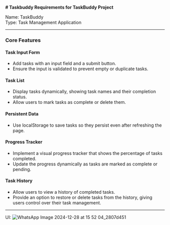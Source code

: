 <b># Taskbuddy Requirements for TaskBuddy Project</b> <br>

Name: TaskBuddy  
Type: Task Management Application  

---

### Core Features

#### Task Input Form
- Add tasks with an input field and a submit button.
- Ensure the input is validated to prevent empty or duplicate tasks.

#### Task List
- Display tasks dynamically, showing task names and their completion status.
- Allow users to mark tasks as complete or delete them.

#### Persistent Data
- Use localStorage to save tasks so they persist even after refreshing the page.

#### Progress Tracker
- Implement a visual progress tracker that shows the percentage of tasks completed.
- Update the progress dynamically as tasks are marked as complete or pending.

#### Task History
- Allow users to view a history of completed tasks.
- Provide an option to restore or delete tasks from the history, giving users control over their task management.

---
UI:
![WhatsApp Image 2024-12-28 at 15 52 04_2807d451](https://github.com/user-attachments/assets/7ac881a9-cb7b-443e-8aaa-13c50fd4fccb)

